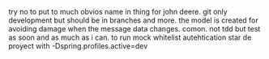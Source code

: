 try no to put to much obvios name in thing for john deere.
git only development but should be in branches and more.
the model is created for avoiding damage when the message data changes. comon.
not tdd but test as soon and as much as i can.
to run mock whitelist autehtication star de proyect with -Dspring.profiles.active=dev